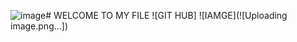 ![image](https://github.com/user-attachments/assets/1f9466e7-6e43-4859-8cdc-7bdbaa40ac54)# WELCOME TO MY FILE
![GIT HUB] ![IAMGE](![Uploading image.png…])
